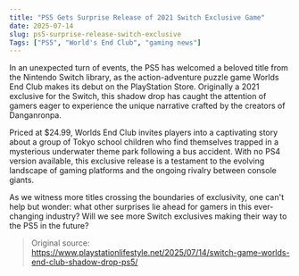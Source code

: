 ```yaml
---
title: "PS5 Gets Surprise Release of 2021 Switch Exclusive Game"
date: 2025-07-14
slug: ps5-surprise-release-switch-exclusive
Tags: ["PS5", "World's End Club", "gaming news"]
---
```


In an unexpected turn of events, the PS5 has welcomed a beloved title from the Nintendo Switch library, as the action-adventure puzzle game Worlds End Club makes its debut on the PlayStation Store. Originally a 2021 exclusive for the Switch, this shadow drop has caught the attention of gamers eager to experience the unique narrative crafted by the creators of Danganronpa.

Priced at $24.99, Worlds End Club invites players into a captivating story about a group of Tokyo school children who find themselves trapped in a mysterious underwater theme park following a bus accident. With no PS4 version available, this exclusive release is a testament to the evolving landscape of gaming platforms and the ongoing rivalry between console giants.

As we witness more titles crossing the boundaries of exclusivity, one can't help but wonder: what other surprises lie ahead for gamers in this ever-changing industry? Will we see more Switch exclusives making their way to the PS5 in the future?
> Original source: https://www.playstationlifestyle.net/2025/07/14/switch-game-worlds-end-club-shadow-drop-ps5/